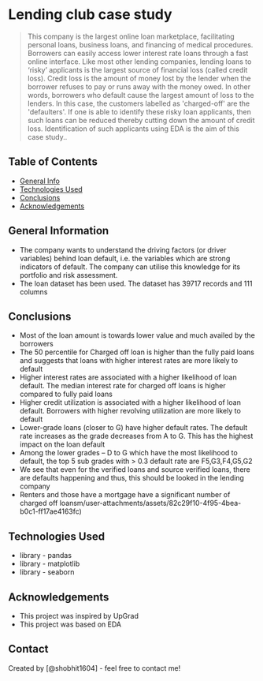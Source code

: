 # Lending club case study
> This company is the largest online loan marketplace, facilitating personal loans, business loans, and financing of medical procedures. Borrowers can easily access lower interest rate loans through a fast online interface. 
 Like most other lending companies, lending loans to ‘risky’ applicants is the largest source of financial loss (called credit loss). Credit loss is the amount of money lost by the lender when the borrower refuses to pay or runs away with the money owed. In other words, borrowers who default cause the largest amount of loss to the lenders. In this case, the customers labelled as 'charged-off' are the 'defaulters'. 
If one is able to identify these risky loan applicants, then such loans can be reduced thereby cutting down the amount of credit loss. Identification of such applicants using EDA is the aim of this case study..


## Table of Contents
* [General Info](#general-information)
* [Technologies Used](#technologies-used)
* [Conclusions](#conclusions)
* [Acknowledgements](#acknowledgements)

<!-- You can include any other section that is pertinent to your problem -->

## General Information

- The company wants to understand the driving factors (or driver variables) behind loan default, i.e. the variables which are strong indicators of default.  The company can utilise this knowledge for its portfolio and risk assessment. 
- The loan dataset has been used. The dataset has 39717 records and 111 columns

<!-- You don't have to answer all the questions - just the ones relevant to your project. -->

## Conclusions
- Most of the loan amount is towards lower value and much availed by the borrowers
- The 50 percentile for Charged off loan is higher than the fully paid loans and suggests that loans with higher interest rates are more likely to default
- Higher interest rates are associated with a higher likelihood of loan default. The median interest rate for charged off loans is higher compared to fully paid loans
- Higher credit utilization is associated with a higher likelihood of loan default. Borrowers with higher revolving utilization are more likely to default
- Lower-grade loans (closer to G) have higher default rates. The default rate increases as the grade decreases from A to G. This has the highest impact on the loan default
- Among the lower grades – D to G which have the most likelihood to default, the top 5 sub grades with > 0.3 default rate are F5,G3,F4,G5,G2
- We see that even for the verified loans and source verified loans, there are defaults happening and thus, this should be looked in the lending company
- Renters and those have a mortgage have a significant number of charged off loansm/user-attachments/assets/82c29f10-4f95-4bea-b0c1-ff17ae4163fc)
<!-- You don't have to answer all the questions - just the ones relevant to your project. -->


## Technologies Used
- library - pandas
- library - matplotlib
- library - seaborn

<!-- As the libraries versions keep on changing, it is recommended to mention the version of library used in this project -->

## Acknowledgements

- This project was inspired by UpGrad
- This project was based on EDA


## Contact
Created by [@shobhit1604] - feel free to contact me!


<!-- Optional -->
<!-- ## License -->
<!-- This project is open source and available under the [... License](). -->

<!-- You don't have to include all sections - just the one's relevant to your project -->
